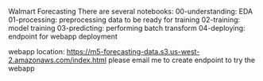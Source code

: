 Walmart Forecasting
There are several notebooks:
00-understanding: EDA
01-processing: preprocessing data to be ready for training
02-training: model training
03-predicting: performing batch transform
04-deploying: endpoint for webapp deployment

webapp location:
https://m5-forecasting-data.s3.us-west-2.amazonaws.com/index.html
please email me to create endpoint to try the webapp
